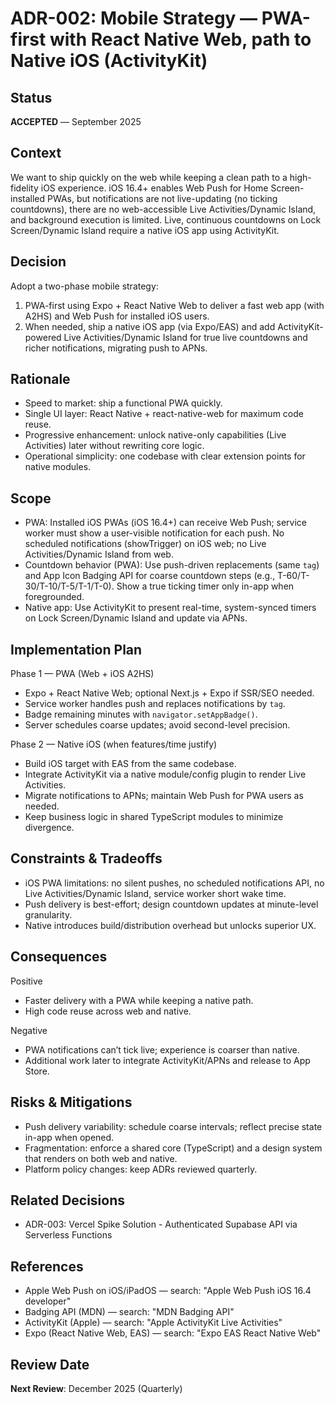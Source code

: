 # ADR-002: Mobile Strategy — PWA-first with React Native Web, path to Native iOS (ActivityKit)

## Status
**ACCEPTED** — September 2025

## Context
We want to ship quickly on the web while keeping a clean path to a high-fidelity iOS experience. iOS 16.4+ enables Web Push for Home Screen-installed PWAs, but notifications are not live-updating (no ticking countdowns), there are no web-accessible Live Activities/Dynamic Island, and background execution is limited. Live, continuous countdowns on Lock Screen/Dynamic Island require a native iOS app using ActivityKit.

## Decision
Adopt a two-phase mobile strategy:

1) PWA-first using Expo + React Native Web to deliver a fast web app (with A2HS) and Web Push for installed iOS users.
2) When needed, ship a native iOS app (via Expo/EAS) and add ActivityKit-powered Live Activities/Dynamic Island for true live countdowns and richer notifications, migrating push to APNs.

## Rationale
- Speed to market: ship a functional PWA quickly.
- Single UI layer: React Native + react-native-web for maximum code reuse.
- Progressive enhancement: unlock native-only capabilities (Live Activities) later without rewriting core logic.
- Operational simplicity: one codebase with clear extension points for native modules.

## Scope
- PWA: Installed iOS PWAs (iOS 16.4+) can receive Web Push; service worker must show a user-visible notification for each push. No scheduled notifications (showTrigger) on iOS web; no Live Activities/Dynamic Island from web.
- Countdown behavior (PWA): Use push-driven replacements (same `tag`) and App Icon Badging API for coarse countdown steps (e.g., T-60/T-30/T-10/T-5/T-1/T-0). Show a true ticking timer only in-app when foregrounded.
- Native app: Use ActivityKit to present real-time, system-synced timers on Lock Screen/Dynamic Island and update via APNs.

## Implementation Plan
Phase 1 — PWA (Web + iOS A2HS)
- Expo + React Native Web; optional Next.js + Expo if SSR/SEO needed.
- Service worker handles push and replaces notifications by `tag`.
- Badge remaining minutes with `navigator.setAppBadge()`.
- Server schedules coarse updates; avoid second-level precision.

Phase 2 — Native iOS (when features/time justify)
- Build iOS target with EAS from the same codebase.
- Integrate ActivityKit via a native module/config plugin to render Live Activities.
- Migrate notifications to APNs; maintain Web Push for PWA users as needed.
- Keep business logic in shared TypeScript modules to minimize divergence.

## Constraints & Tradeoffs
- iOS PWA limitations: no silent pushes, no scheduled notifications API, no Live Activities/Dynamic Island, service worker short wake time.
- Push delivery is best-effort; design countdown updates at minute-level granularity.
- Native introduces build/distribution overhead but unlocks superior UX.

## Consequences
Positive
- Faster delivery with a PWA while keeping a native path.
- High code reuse across web and native.

Negative
- PWA notifications can’t tick live; experience is coarser than native.
- Additional work later to integrate ActivityKit/APNs and release to App Store.

## Risks & Mitigations
- Push delivery variability: schedule coarse intervals; reflect precise state in-app when opened.
- Fragmentation: enforce a shared core (TypeScript) and a design system that renders on both web and native.
- Platform policy changes: keep ADRs reviewed quarterly.

## Related Decisions
- ADR-003: Vercel Spike Solution - Authenticated Supabase API via Serverless Functions

## References
- Apple Web Push on iOS/iPadOS — search: "Apple Web Push iOS 16.4 developer"
- Badging API (MDN) — search: "MDN Badging API"
- ActivityKit (Apple) — search: "Apple ActivityKit Live Activities"
- Expo (React Native Web, EAS) — search: "Expo EAS React Native Web"

## Review Date
**Next Review**: December 2025 (Quarterly)
